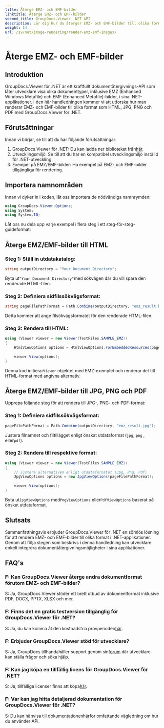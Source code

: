 ```yaml
---
title: Återge EMZ- och EMF-bilder
linktitle: Återge EMZ- och EMF-bilder
second_title: GroupDocs.Viewer .NET API
description: Lär dig hur du återger EMZ- och EMF-bilder till olika format med GroupDocs.Viewer för .NET. Lätt att följa handledning för utvecklare.
weight: 14
url: /sv/net/image-rendering/render-emz-emf-images/
---
```


# Återge EMZ- och EMF-bilder

## Introduktion

GroupDocs.Viewer för .NET är ett kraftfullt dokumentåtergivnings-API som låter utvecklare visa olika dokumenttyper, inklusive EMZ (Enhanced Windows Metafile) och EMF (Enhanced Metafile)-bilder, i sina .NET-applikationer. I den här handledningen kommer vi att utforska hur man renderar EMZ- och EMF-bilder till olika format som HTML, JPG, PNG och PDF med GroupDocs.Viewer för .NET.

## Förutsättningar

Innan vi börjar, se till att du har följande förutsättningar:

1.  GroupDocs.Viewer för .NET: Du kan ladda ner biblioteket från[här](https://releases.groupdocs.com/viewer/net/).
2. Utvecklingsmiljö: Se till att du har en kompatibel utvecklingsmiljö inställd för .NET-utveckling.
3. Exempel på EMZ/EMF-bilder: Ha exempel på EMZ- och EMF-bilder tillgängliga för rendering.

## Importera namnområden

Innan vi dyker in i koden, låt oss importera de nödvändiga namnrymden:

```csharp
using GroupDocs.Viewer.Options;
using System;
using System.IO;
```

Låt oss nu dela upp varje exempel i flera steg i ett steg-för-steg-guideformat:

## Återge EMZ/EMF-bilder till HTML

### Steg 1: Ställ in utdatakatalog:
```csharp
string outputDirectory = "Your Document Directory";
```
 Byta ut`"Your Document Directory"`med sökvägen där du vill spara den renderade HTML-filen.

### Steg 2: Definiera sidfilssökvägsformat:
```csharp
string pageFilePathFormat = Path.Combine(outputDirectory, "emz_result.html");
```
Detta kommer att ange filsökvägsformatet för den renderade HTML-filen.

### Steg 3: Rendera till HTML:
```csharp
using (Viewer viewer = new Viewer(TestFiles.SAMPLE_EMZ))
{
    HtmlViewOptions options = HtmlViewOptions.ForEmbeddedResources(pageFilePathFormat);
    
    viewer.View(options);
}
```
 Denna kod initierar`Viewer` objektet med EMZ-exemplet och renderar det till HTML-format med angivna alternativ.

## Återge EMZ/EMF-bilder till JPG, PNG och PDF

Upprepa följande steg för att rendera till JPG-, PNG- och PDF-format:

### Steg 1: Definiera sidfilssökvägsformat:
```csharp
pageFilePathFormat = Path.Combine(outputDirectory, "emz_result.jpg");
```
Justera filnamnet och filtillägget enligt önskat utdataformat (`jpg`, `png` , eller`pdf`).

### Steg 2: Rendera till respektive format:
```csharp
using (Viewer viewer = new Viewer(TestFiles.SAMPLE_EMZ))
{
    // Justera alternativen enligt utdataformatet (Jpg, Png, Pdf)
    JpgViewOptions options = new JpgViewOptions(pageFilePathFormat);
    
    viewer.View(options);
}
```
 Byta ut`JpgViewOptions` med`PngViewOptions` eller`PdfViewOptions` baserat på önskat utdataformat.

## Slutsats

Sammanfattningsvis erbjuder GroupDocs.Viewer för .NET en sömlös lösning för att rendera EMZ- och EMF-bilder till olika format i .NET-applikationer. Genom att följa stegen som beskrivs i denna handledning kan utvecklare enkelt integrera dokumentåtergivningsmöjligheter i sina applikationer.

## FAQ's

### F: Kan GroupDocs.Viewer återge andra dokumentformat förutom EMZ- och EMF-bilder?
S: Ja, GroupDocs.Viewer stöder ett brett utbud av dokumentformat inklusive PDF, DOCX, PPTX, XLSX och mer.

### F: Finns det en gratis testversion tillgänglig för GroupDocs.Viewer för .NET?
 S: Ja, du kan komma åt den kostnadsfria provperioden[här](https://releases.groupdocs.com/).

### F: Erbjuder GroupDocs.Viewer stöd för utvecklare?
 S: Ja, GroupDocs tillhandahåller support genom sin[forum](https://forum.groupdocs.com/c/viewer/9) där utvecklare kan ställa frågor och söka hjälp.

### F: Kan jag köpa en tillfällig licens för GroupDocs.Viewer för .NET?
 S: Ja, tillfälliga licenser finns att köpa[här](https://purchase.groupdocs.com/temporary-license/).

### F: Var kan jag hitta detaljerad dokumentation för GroupDocs.Viewer för .NET?
 S: Du kan hänvisa till dokumentationen[här](https://tutorials.groupdocs.com/viewer/net/)för omfattande vägledning om hur du använder API.